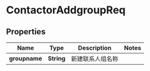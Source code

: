 # ContactorAddgroupReq

## Properties
Name | Type | Description | Notes
------------ | ------------- | ------------- | -------------
**groupname** | **String** | 新建联系人组名称 | 
